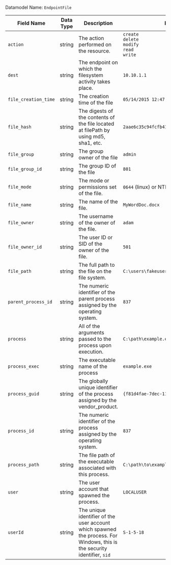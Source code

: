 Datamodel Name: `EndpointFile`

| Field Name                  | Data Type | Description                                           | Example                   |
| ----------------------      | ---       |--------------------------------------                 | ------------------------- |
| `action` 	                  | string 	  | The action performed on the resource.                 | `create`<br>`delete`<br>`modify`<br>`read`<br>`write`
| `dest` 	                    | string 	  | The endpoint on which the filesystem activity takes place. | `10.10.1.1`
| `file_creation_time` 	      | string 	  | The creation time of the file 	                      | `05/14/2015 12:47:06`
| `file_hash` 	              | string 	  | The digests of the contents of the file located at filePath by using md5, sha1, etc. | `2aae6c35c94fcfb415dbe95f408b9ce91ee846ed`
| `file_group` 	              | string 	  | The group owner of the file 	                        | `admin`
| `file_group_id` 	          | string 	  | The group ID of the file 	                            | `801`
| `file_mode` 	              | string 	  | The mode or permissions set of the file. 	            | `0644` (linux) or NTFS ACL
| `file_name` 	              | string 	  | The name of the file. 	                              | `MyWordDoc.docx`
| `file_owner` 	              | string 	  | The username of the owner of the file. 	              | `adam`
| `file_owner_id` 	          | string 	  | The user ID or SID of the owner of the file. 	        | `501`
| `file_path` 	              | string 	  | The full path to the file on the file system. 	      | `C:\users\fakeuser\documents\MyFile.docx`
| `parent_process_id` 	      | string 	  | The numeric identifier of the parent process assigned by the operating system. 	| `837`
| `process` 	                | string 	  | All of the arguments passed to the process upon execution. 	| `C:\path\example.exe /flag1`
| `process_exec` 	            | string 	  | The executable name of the process 	| `example.exe`
| `process_guid` 	            | string 	  | The globally unique identifier of the process assigned by the vendor_product. | `{f81d4fae-7dec-11d0-a765-00a0c91e6bf6}`
| `process_id` 	              | string 	  | The numeric identifier of the process assigned by the operating system. 	| `837`
| `process_path` 	            | string 	  | The file path of the executable associated with this process. 	| `C:\path\to\example.exe`
| `user` 	                    | string 	  | The user account that spawned the process. 	          | `LOCALUSER`
| `userId` 	                  | string 	  | The unique identifier of the user account which spawned the process. For Windows, this is the security identifier, `sid` 	| `S-1-5-18`
